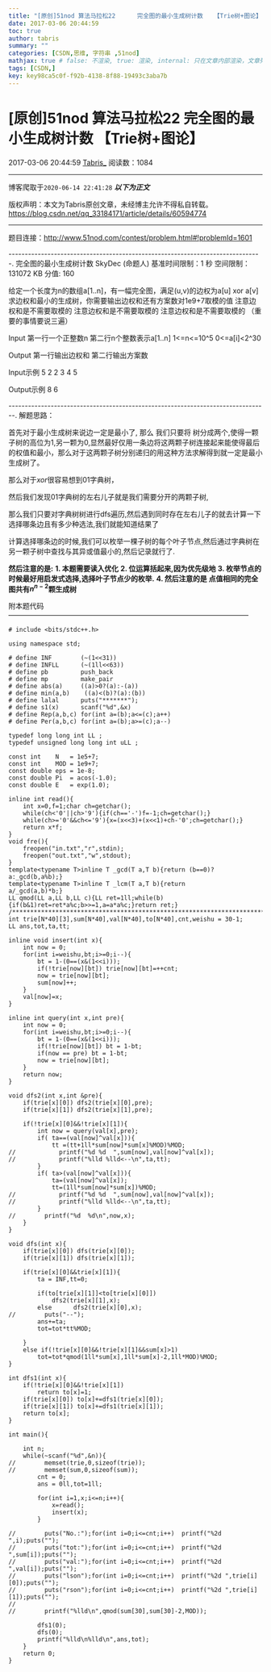 ```yaml
---
title: "[原创]51nod 算法马拉松22      完全图的最小生成树计数   【Trie树+图论】"
date: 2017-03-06 20:44:59
toc: true
author: tabris
summary: ""
categories: [CSDN,思维, 字符串 ,51nod]
mathjax: true # false: 不渲染, true: 渲染, internal: 只在文章内部渲染，文章列表中不渲染
tags: [CSDN,]
key: key98ca5c0f-f92b-4138-8f88-19493c3aba7b
---
```


# [原创]51nod 算法马拉松22      完全图的最小生成树计数   【Trie树+图论】

2017-03-06 20:44:59  [Tabris_](https://me.csdn.net/qq_33184171) 阅读数：1084

---

博客爬取于`2020-06-14 22:41:28`
***以下为正文***

版权声明：本文为Tabris原创文章，未经博主允许不得私自转载。
https://blog.csdn.net/qq_33184171/article/details/60594774

<!-- more -->

---

题目连接：http://www.51nod.com/contest/problem.html#!problemId=1601

------------------------------------------------------------------------------.
完全图的最小生成树计数
 SkyDec (命题人)
基准时间限制：1 秒 空间限制：131072 KB 分值: 160

给定一个长度为n的数组a[1..n]，有一幅完全图，满足(u,v)的边权为a[u] xor a[v]
求边权和最小的生成树，你需要输出边权和还有方案数对1e9+7取模的值
注意边权和是不需要取模的
注意边权和是不需要取模的
注意边权和是不需要取模的
（重要的事情要说三遍）

Input
第一行一个正整数n
第二行n个整数表示a[1..n]
1<=n<=10^5
0<=a[i]<2^30

Output
第一行输出边权和
第二行输出方案数

Input示例
5
2 2 3 4 5

Output示例
8
6


--------------------------------------------------------------------------------.
解题思路：

首先对于最小生成树来说边一定是最小了,
那么 我们只要将 树分成两个,使得一颗子树的高位为$1$,另一颗为$0$,显然最好仅用一条边将这两颗子树连接起来能使得最后的权值和最小，那么对于这两颗子树分别递归的用这种方法求解得到就一定是最小生成树了。

那么对于$xor$很容易想到$01$字典树，

然后我们发现$01$字典树的左右儿子就是我们需要分开的两颗子树,

那么我们只要对字典树树进行dfs遍历,然后遇到同时存在左右儿子的就去计算一下选择哪条边且有多少种选法,我们就能知道结果了

计算选择哪条边的时候,我们可以枚举一棵子树的每个叶子节点,然后通过字典树在另一颗子树中查找与其异或值最小的,然后记录就行了.

**然后注意的是:**
**1. 本题需要读入优化**
**2. 位运算括起来,因为优先级地**
**3. 枚举节点的时候最好用启发式选择,选择叶子节点少的枚举.**
**4. 然后注意的是 点值相同的完全图共有$n^{n-2}$颗生成树** 



附本题代码
——————————————————————————————————
```
# include <bits/stdc++.h>

using namespace std;

# define INF        (~(1<<31))
# define INFLL      (~(1ll<<63))
# define pb         push_back
# define mp         make_pair
# define abs(a)     ((a)>0?(a):-(a))
# define min(a,b)    ((a)<(b)?(a):(b))
# define lalal      puts("*******");
# define s1(x)      scanf("%d",&x)
# define Rep(a,b,c) for(int a=(b);a<=(c);a++)
# define Per(a,b,c) for(int a=(b);a>=(c);a--)

typedef long long int LL ;
typedef unsigned long long int uLL ;

const int    N   = 1e5+7;
const int    MOD = 1e9+7;
const double eps = 1e-8;
const double Pi  = acos(-1.0);
const double E   = exp(1.0);

inline int read(){
    int x=0,f=1;char ch=getchar();
    while(ch<'0'||ch>'9'){if(ch=='-')f=-1;ch=getchar();}
    while(ch>='0'&&ch<='9'){x=(x<<3)+(x<<1)+ch-'0';ch=getchar();}
    return x*f;
}
void fre(){
    freopen("in.txt","r",stdin);
    freopen("out.txt","w",stdout);
}
template<typename T>inline T _gcd(T a,T b){return (b==0)?a:_gcd(b,a%b);}
template<typename T>inline T _lcm(T a,T b){return        a/_gcd(a,b)*b;}
LL qmod(LL a,LL b,LL c){LL ret=1ll;while(b){if(b&1)ret=ret*a%c;b>>=1,a=a*a%c;}return ret;}
/***********************************************************************/
int trie[N*40][3],sum[N*40],val[N*40],to[N*40],cnt,weishu = 30-1;
LL ans,tot,ta,tt;

inline void insert(int x){
    int now = 0;
    for(int i=weishu,bt;i>=0;i--){
        bt = 1-(0==(x&(1<<i)));
        if(!trie[now][bt]) trie[now][bt]=++cnt;
        now = trie[now][bt];
        sum[now]++;
    }
    val[now]=x;
}

inline int query(int x,int pre){
    int now = 0;
    for(int i=weishu,bt;i>=0;i--){
        bt = 1-(0==(x&(1<<i)));
        if(!trie[now][bt]) bt = 1-bt;
        if(now == pre) bt = 1-bt;
        now = trie[now][bt];
    }
    return now;
}

void dfs2(int x,int &pre){
    if(trie[x][0]) dfs2(trie[x][0],pre);
    if(trie[x][1]) dfs2(trie[x][1],pre);

    if(!trie[x][0]&&!trie[x][1]){
        int now = query(val[x],pre);
        if( ta==(val[now]^val[x])){
            tt =(tt+1ll*sum[now]*sum[x]%MOD)%MOD;
//            printf("%d %d  ",sum[now],val[now]^val[x]);
//            printf("%lld %lld<--\n",ta,tt);
        }
        if( ta>(val[now]^val[x])){
            ta=(val[now]^val[x]);
            tt=(1ll*sum[now]*sum[x])%MOD;
//            printf("%d %d  ",sum[now],val[now]^val[x]);
//            printf("%lld %lld<--\n",ta,tt);
        }
//        printf("%d  %d\n",now,x);
    }
}

void dfs(int x){
    if(trie[x][0]) dfs(trie[x][0]);
    if(trie[x][1]) dfs(trie[x][1]);

    if(trie[x][0]&&trie[x][1]){
        ta = INF,tt=0;

        if(to[trie[x][1]]<to[trie[x][0]])
            dfs2(trie[x][1],x);
        else      dfs2(trie[x][0],x);
//        puts("--");
        ans+=ta;
        tot=tot*tt%MOD;

    }
    else if(!trie[x][0]&&!trie[x][1]&&sum[x]>1)
        tot=tot*qmod(1ll*sum[x],1ll*sum[x]-2,1ll*MOD)%MOD;
}

int dfs1(int x){
    if(!trie[x][0]&&!trie[x][1])
        return to[x]=1;
    if(trie[x][0]) to[x]+=dfs1(trie[x][0]);
    if(trie[x][1]) to[x]+=dfs1(trie[x][1]);
    return to[x];
}

int main(){

    int n;
    while(~scanf("%d",&n)){
//        memset(trie,0,sizeof(trie));
//        memset(sum,0,sizeof(sum));
        cnt = 0;
        ans = 0ll,tot=1ll;

        for(int i=1,x;i<=n;i++){
            x=read();
            insert(x);
        }

//        puts("No.:");for(int i=0;i<=cnt;i++)  printf("%2d ",i);puts("");
//        puts("tot:");for(int i=0;i<=cnt;i++)  printf("%2d ",sum[i]);puts("");
//        puts("val:");for(int i=0;i<=cnt;i++)  printf("%2d ",val[i]);puts("");
//        puts("lson");for(int i=0;i<=cnt;i++)  printf("%2d ",trie[i][0]);puts("");
//        puts("rson");for(int i=0;i<=cnt;i++)  printf("%2d ",trie[i][1]);puts("");
//
//        printf("%lld\n",qmod(sum[30],sum[30]-2,MOD));

        dfs1(0);
        dfs(0);
        printf("%lld\n%lld\n",ans,tot);
    }
    return 0;
}

```